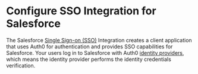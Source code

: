# Configure SSO Integration for Salesforce

The Salesforce [Single Sign-on (SSO)](/sso) Integration creates a client application that uses Auth0 for authentication and provides SSO capabilities for Salesforce. Your users log in to Salesforce with Auth0 [identity providers](/identityproviders), which means the identity provider performs the identity credentials verification.
